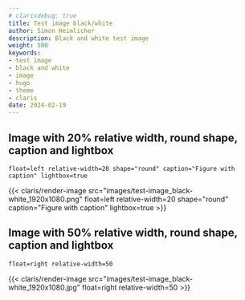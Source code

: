 ```yaml
---
# clarisdebug: true
title: Test image black/white
author: Simon Heimlicher
description: Black and white test image
weight: 500
keywords:
- test image
- black and white
- image
- hugo
- theme
- claris
date: 2024-02-19
---
```


## Image with 20% relative width, round shape, caption and lightbox

```gohtml
float=left relative-width=20 shape="round" caption="Figure with caption" lightbox=true
```

{{< claris/render-image src="images/test-image_black-white_1920x1080.png" float=left relative-width=20 shape="round" caption="Figure with caption" lightbox=true >}}

## Image with 50% relative width, round shape, caption and lightbox

```gohtml
float=right relative-width=50
```

{{< claris/render-image src="images/test-image_black-white_1920x1080.jpg" float=right relative-width=50 >}}
